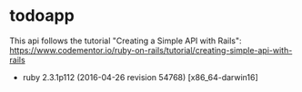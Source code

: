 # todoapp

This api follows the tutorial "Creating a Simple API with Rails":
https://www.codementor.io/ruby-on-rails/tutorial/creating-simple-api-with-rails

* ruby 2.3.1p112 (2016-04-26 revision 54768) [x86_64-darwin16]

